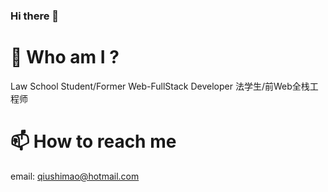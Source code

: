 ### Hi there 👋

<!--
**alienmao/alienmao** is a ✨ _special_ ✨ repository because its `README.md` (this file) appears on your GitHub profile.

Here are some ideas to get you started:

- 🔭 I’m currently working on ...
- 🌱 I’m currently learning ...
- 👯 I’m looking to collaborate on ...
- 🤔 I’m looking for help with ...
- 💬 Ask me about ...
- 📫 How to reach me: ...
- 😄 Pronouns: ...
- ⚡ Fun fact: ...
-->

# 🤔  Who am I ?
Law School Student/Former Web-FullStack Developer
法学生/前Web全栈工程师

# 📫  How to reach me
email: qiushimao@hotmail.com

